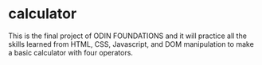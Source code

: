 # calculator

This is the final project of ODIN FOUNDATIONS and it will practice all the skills learned from HTML, CSS, Javascript, and DOM manipulation to make a basic calculator with four operators. 